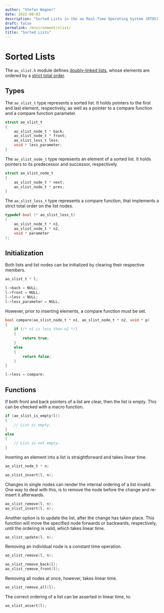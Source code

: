 ```yaml
---
author: "Stefan Wagner"
date: 2022-08-03
description: "Sorted Lists in the ao Real-Time Operating System (RTOS)."
draft: false
permalink: /environment/slist/
title: "Sorted Lists"
---
```


# Sorted Lists

The `ao_slist.h` module defines [doubly-linked lists](https://en.wikipedia.org/wiki/Doubly_linked_list), whose elements are ordered by a [strict total order](https://en.wikipedia.org/wiki/Total_order).

## Types

The `ao_slist_t` type represents a sorted list. It holds pointers to the first and last element, respectively, as well as a pointer to a compare function and a compare function parameter. 

```c
struct ao_slist_t
{
    ao_slist_node_t * back;
    ao_slist_node_t * front;
    ao_slist_less_t less;
    void * less_parameter;
}
```

The `ao_slist_node_t` type represents an element of a sorted list. It holds pointers to its predecessor and successor, respectively.

```c
struct ao_slist_node_t
{
    ao_slist_node_t * next;
    ao_slist_node_t * prev;
}
```

The `ao_slist_less_t` type represents a compare function, that implements a strict total order on the list nodes.

```c
typedef bool (* ao_slist_less_t)
(
    ao_slist_node_t * n1,
    ao_slist_node_t * n2,
    void * parameter
);
```

## Initialization

Both lists and list nodes can be initialized by clearing their respective members.

```c
ao_slist_t * l;

l->back = NULL;
l->front = NULL;
l->less = NULL;
l->less_parameter = NULL;
```

However, prior to inserting elements, a compare function must be set.

```c
bool compare(ao_slist_node_t * n1, ao_slist_node_t * n2, void * p)
{
    if (/* n1 is less than n2 */)
    {
        return true;
    }
    else
    {
        return false;
    }
}

l->less = compare;
```

## Functions

If both front and back pointers of a list are clear, then the list is empty. This can be checked with a macro function.

```c
if (ao_slist_is_empty(l))
{
    // List is empty.
}
else
{
    // List is not empty.
}
```

Inserting an element into a list is straightforward and takes linear time.

```c
ao_slist_node_t * n;

ao_slist_insert(l, n);
```

Changes in single nodes can render the internal ordering of a list invalid. One way to deal with this, is to remove the node before the change and re-insert it afterwards.

```c
ao_slist_remove(l, n);
ao_slist_insert(l, n);
```

Another option is to update the list, after the change has taken place. This function will move the specified node forwards or backwards, respectively, until the ordering is valid, which takes linear time.

```c
ao_slist_update(l, n);
```

Removing an individual node is a constant time operation.

```c
ao_slist_remove(l, n);

ao_slist_remove_back(l);
ao_slist_remove_front(l);
```

Removing all nodes at once, however, takes linear time.

```c
ao_slist_remove_all(l);
```

The correct ordering of a list can be asserted in linear time, to.

```c
ao_slist_assert(l);
```
